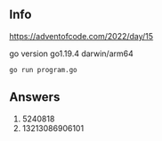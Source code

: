 
## Info

https://adventofcode.com/2022/day/15

go version go1.19.4 darwin/arm64

`go run program.go`

## Answers

1. 5240818
2. 13213086906101
